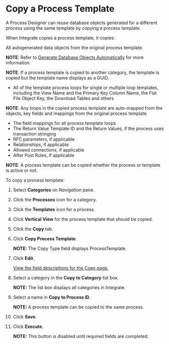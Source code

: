 # Copy a Process Template

A Process Designer can reuse database objects generated for a different
process using the same template by copying a process template.

When Integrate copies a process template, it copies:

All autogenerated data objects from the original process template.

<span style="font-weight: bold;">NOTE</span>: Refer to [Generate
Database Objects
Automatically](Generate_Database_Objects_Automatically.htm) for more
information.

<span style="font-weight: bold;">NOTE</span>: If a process template is
copied to another category, the template is copied but the template name
displays as a GUID.

  - All of the template process loops for single or multiple loop
    templates, including the View Name and the Primary Key Column Name,
    the Flat File Object Key, the Download Tables and others

<span style="font-weight: bold;">NOTE</span>: Any loops in the copied
process template are auto-mapped from the objects, key fields and
mappings from the original process template.

  - The field mappings for all process template loops
  - The Return Value Template ID and the Return Values, if the process
    uses transaction stringing
  - RFC parameters, if applicable
  - Relationships, if applicable
  - Allowed connections, if applicable
  - After Post Rules, if applicable

<span style="font-weight: bold;">NOTE</span>: A process template can be
copied whether the process or template is active or not.

To copy a process template:

1.  Select <span style="font-weight: bold;">Categories</span> on
    <span style="font-style: italic;">Navigation</span> pane.

2.  Click the <span style="font-weight: bold;">Processes</span> icon for
    a category.

3.  Click the <span style="font-weight: bold;">Templates</span> icon for
    a process.

4.  Click <span style="font-weight: bold;">Vertical View</span> for the
    process template that should be copied.

5.  Click the <span style="font-weight: bold;">Copy</span> tab.

6.  Click <span style="font-weight: bold;">Copy Process Template</span>.
    
    **NOTE:** The Copy Type field displays ProcessTemplate.

7.  Click <span style="font-weight: bold;">Edit</span>.
    
    [View the field descriptions for the Copy
    page.](../Page_Desc/Copy.htm)

8.  Select a category in the <span style="font-weight: bold;">Copy to
    Category</span> list box.
    
    **NOTE:** The list box displays all categories in Integrate.

9.  Select a name in <span style="font-weight: bold;">Copy to Process
    ID</span>.
    
    **NOTE:** A process template can be copied to the same process.

10. Click <span style="font-weight: bold;">Save</span>.

11. Click <span style="font-weight: bold;">Execute</span>.
    
    **NOTE:** This button is disabled until required fields are
    completed.
